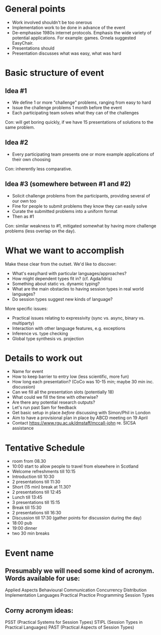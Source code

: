 General points
======

* Work involved shouldn't be too onerous
* Implementation work to be done in advance of the event
* De-emphasise 1980s internet protocols. Emphasis the wide variety of
  potential applications. For example: games. Ornela suggested
  EasyChair.
* Presentations should
* Presentation discusses what was easy, what was hard

Basic structure of event
======

Idea #1
------

* We define 1 or more "challenge" problems, ranging from easy to hard
* Issue the challenge problems 1 month before the event
* Each participating team solves what they can of the challenges

Con: will get boring quickly, if we have 15 presentations of solutions
to the same problem.

Idea #2
------

* Every participating team presents one or more example applications of
  their own choosing

Con: inherently less comparative.

Idea #3 (somewhere between #1 and #2)
------

* Solicit challenge problems from the participants, providing several of our own too
* Fine for people to submit problems they know they can easily solve
* Curate the submitted problems into a uniform format
* Then as #1

Con: similar weakness to #1, mitigated somewhat by having more challenge
problems (less overlap on the day).

What we want to accomplish
======

Make these clear from the outset. We'd like to discover:

* What's easy/hard with particular languages/approaches?
* How might dependent types fit in? (cf. Agda/Idris)
* Something about static vs. dynamic typing?
* What are the main obstacles to having session types in real world languages?
* Do session types suggest new kinds of language?

More specific issues:

* Practical issues relating to expressivity (sync vs. async, binary vs. multiparty)
* Interaction with other language features, e.g. exceptions
* Inference vs. type checking
* Global type synthesis vs. projection

Details to work out
======

* Name for event
* How to keep barrier to entry low (less scientific, more fun)
* How long each presentation? (CoCo was 10-15 min; maybe 30 min inc. discussion)
* Can we fill all the presentation slots (potentially 18)
* What could we fill the time with otherwise?
* Are there any potential research outputs?
* Let's run past Sam for feedback
* Get basic setup in place _before_ discussing with Simon/Phil in London
* Aim to have a provisional plan in place by ABCD meeting on 19 April
* Contact https://www.rgu.ac.uk/dmstaff/mccall-john re. SICSA assistance

Tentative Schedule
======

  * room from 08.30
  * 10:00 start to allow people to travel from elsewhere in Scotland
  * Welcome refreshments till 10:15
  * Introduction till 10:30
  * 2 presentations till 11:30
  * Short (15 min) break at 11.30?
  * 2 presentations till 12:45
  * Lunch till 13:45
  * 3 presentations till 15:15
  * Break till 15:30
  * 2 presentations till 16:30
  * Discussion till 17:30 (gather points for discussion during the day)
  * 18:00 pub
  * 19:00 dinner
  * two 30 min breaks

Event name
======

Presumably we will need some kind of acronym. Words available for use:
------

Applied
Aspects
Behavioural
Communication
Concurrency
Distribution
Implementation
Languages
Practical
Practice
Programming
Session
Types

Corny acronym ideas:
------

PSST (Practical Systems for Session Types)
STIPL (Session Types in Practical Languages)
PAST (Practical Aspects of Session Types)
